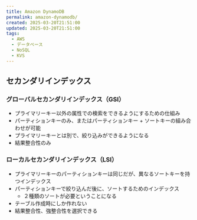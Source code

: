 ```yaml
---
title: Amazon DynamoDB
permalink: amazon-dynamodb/
created: 2025-03-20T21:51:00
updated: 2025-03-20T21:51:00
tags:
  - AWS
  - データベース
  - NoSQL
  - KVS
---
```

## セカンダリインデックス

### グローバルセカンダリインデックス（GSI）
- プライマリーキー以外の属性での検索をできるようにするための仕組み
- パーティションキーのみ、またはパーティションキー + ソートキーの組み合わせが可能
- プライマリーキーとは別で、絞り込みができるようになる
- 結果整合性のみ

### ローカルセカンダリインデックス（LSI）
 - プライマリーキーのパーティションキーは同じだが、異なるソートキーを持つインデックス
 - パーティションキーで絞り込んだ後に、ソートするためのインデックス
	 - ２種類のソートが必要ということになる
 - テーブル作成時にしか作れない
 - 結果整合性、強整合性を選択できる